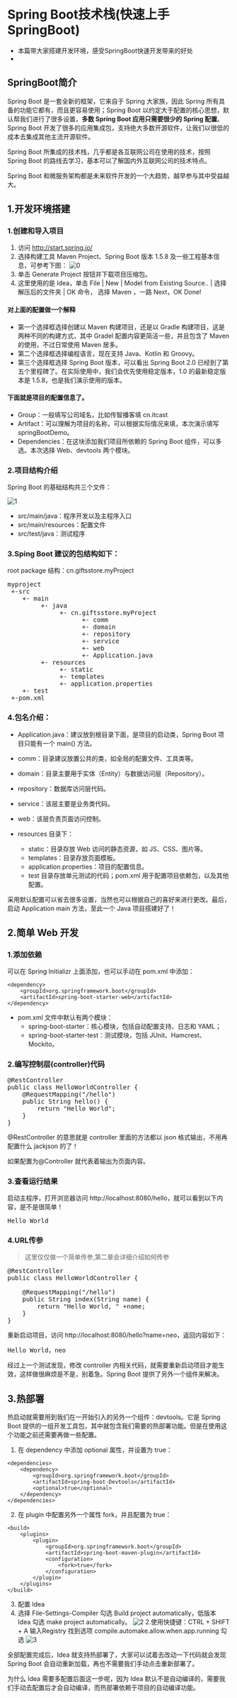 # Spring Boot技术栈(快速上手SpringBoot)

 - 本篇带大家搭建开发环境，感受SpringBoot快速开发带来的好处
 - 
## SpringBoot简介

Spring Boot 是一套全新的框架，它来自于 Spring 大家族，因此 Spring 所有具备的功能它都有，而且更容易使用；Spring Boot 以约定大于配置的核心思想，默认帮我们进行了很多设置，**多数 Spring Boot 应用只需要很少的 Spring 配置**。Spring Boot 开发了很多的应用集成包，支持绝大多数开源软件，让我们以很低的成本去集成其他主流开源软件。

Spring Boot 所集成的技术栈，几乎都是各互联网公司在使用的技术，按照 Spring Boot 的路线去学习，基本可以了解国内外互联网公司的技术特点。

Spring Boot 和微服务架构都是未来软件开发的一个大趋势，越早参与其中受益越大。

## 1.开发环境搭建

### 1.创建和导入项目

1. 访问 http://start.spring.io/
2. 选择构建工具 Maven Project、Spring Boot 版本 1.5.8 及一些工程基本信息，可参考下图：
![0](./springboot_img/gouJianXiangMu.jpg)
3. 单击 Generate Project 按钮并下载项目压缩包。
4. 这里使用的是 Idea，单击 File | New | Model from Existing Source.. | 选择解压后的文件夹 | OK 命令， 选择 Maven ，一路 Next，OK Done!

#### 对上面的配置做一个解释

- 第一个选择框选择创建以 Maven 构建项目，还是以 Gradle 构建项目，这是两种不同的构建方式，其中 Gradel 配置内容更简洁一些，并且包含了 Maven 的使用，不过日常使用 Maven 居多。
- 第二个选择框选择编程语言，现在支持 Java、Kotlin 和 Groovy。
- 第三个选择框选择 Spring Boot 版本，可以看出 Spring Boot 2.0 已经到了第五个里程碑了。在实际使用中，我们会优先使用稳定版本，1.0 的最新稳定版本是 1.5.8，也是我们演示使用的版本。

#### 下面就是项目的配置信息了。

- Group：一般填写公司域名，比如传智播客填 cn.itcast
- Artifact：可以理解为项目的名称，可以根据实际情况来填，本次演示填写 springBootDemo。
- Dependencies：在这块添加我们项目所依赖的 Spring Boot 组件，可以多选。本次选择 Web、devtools 两个模块。

### 2.项目结构介绍

Spring Boot 的基础结构共三个文件：

![1](./springboot_img/mulujiegou.jpg)

- src/main/java：程序开发以及主程序入口
- src/main/resources：配置文件
- src/test/java：测试程序

### 3.Sping Boot 建议的包结构如下：

root package 结构：cn.giftsstore.myProject
<pre>
myproject
 +-src
    +- main
         +- java
              +- cn.giftsstore.myProject
                    +- comm
                    +- domain
                    +- repository
                    +- service
                    +- web
                    +- Application.java
         +- resources
              +- static
              +- templates
              +- application.properties
    +- test
 +-pom.xml
</pre>

### 4.包名介绍：

- Application.java：建议放到根目录下面，是项目的启动类，Spring Boot 项目只能有一个 main() 方法。
- comm：目录建议放置公共的类，如全局的配置文件、工具类等。
- domain：目录主要用于实体（Entity）与数据访问层（Repository）。
- repository：数据库访问层代码。
- service：该层主要是业务类代码。
- web：该层负责页面访问控制。
- resources 目录下：

	- static：目录存放 Web 访问的静态资源，如 JS、CSS、图片等。
	- templates：目录存放页面模板。
	- application.properties：项目的配置信息。
	- test 目录存放单元测试的代码；pom.xml 用于配置项目依赖包，以及其他配置。

采用默认配置可以省去很多设置，当然也可以根据自己的喜好来进行更改。最后，启动 Application main 方法，至此一个 Java 项目搭建好了！

## 2.简单 Web 开发

### 1.添加依赖

 可以在 Spring Initializr 上面添加，也可以手动在 pom.xml 中添加：

```
<dependency>
	<groupId>org.springframework.boot</groupId>
	<artifactId>spring-boot-starter-web</artifactId>
</dependency>
```

 - pom.xml 文件中默认有两个模块：
 	- spring-boot-starter：核心模块，包括自动配置支持、日志和 YAML；
 	- spring-boot-starter-test：测试模块，包括 JUnit、Hamcrest、Mockito。
### 2.编写控制层(controller)代码

<pre>
@RestController
public class HelloWorldController {
    @RequestMapping("/hello")
    public String hello() {
        return "Hello World";
    }
}
</pre>

@RestController 的意思就是 controller 里面的方法都以 json 格式输出，不用再配置什么 jackjson 的了！

如果配置为@Controller 就代表着输出为页面内容。

### 3.查看运行结果

 启动主程序，打开浏览器访问 http://localhost:8080/hello，就可以看到以下内容，是不是很简单！
<pre>Hello World</pre>

### 4.URL传参

> 这里仅仅做一个简单传参,第二章会详细介绍如何传参
<pre>
@RestController
public class HelloWorldController {

    @RequestMapping("/hello")
    public String index(String name) {
        return "Hello World, " +name;
    }
}
</pre>

重新启动项目，访问 http://localhost:8080/hello?name=neo，返回内容如下：


<pre>Hello World，neo</pre>

经过上一个测试发现，修改 controller 内相关代码，就需要重新启动项目才能生效，这样做很麻烦是不是，别着急。Spring Boot 提供了另外一个组件来解决。

## 3.热部署

热启动就需要用到我们在一开始引入的另外一个组件：devtools。它是 Spring Boot 提供的一组开发工具包，其中就包含我们需要的热部署功能。但是在使用这个功能之前还需要再做一些配置。

1. 在 dependency 中添加 optional 属性，并设置为 true：
```
<dependencies>
    <dependency>
        <groupId>org.springframework.boot</groupId>
        <artifactId>spring-boot-Devtools</artifactId>
        <optional>true</optional>
    </dependency>
</dependencies>
```
2. 在 plugin 中配置另外一个属性 fork，并且配置为 true：
```
<build>
    <plugins>
        <plugin>
            <groupId>org.springframework.boot</groupId>
            <artifactId>spring-boot-maven-plugin</artifactId>
            <configuration>
                <fork>true</fork>
            </configuration>
        </plugin>
	</plugins>
</build>
```
3. 配置 Idea
 1. 选择 File-Settings-Compiler 勾选 Build project automatically，低版本 Idea 勾选 make project automatically。
 ![2](./springboot_img/ideahot.jpg)
 2.使用快捷键：CTRL + SHIFT + A 输入Registry 找到选项 compile.automake.allow.when.app.running 勾选 
 ![3](./springboot_img/0.6294533078536897.png)
 
 全部配置完成后，Idea 就支持热部署了，大家可以试着去改动一下代码就会发现 Spring Boot 会自动重新加载，再也不需要我们手动点击重新部署了。

为什么 Idea 需要多配置后面这一步呢，因为 Idea 默认不是自动编译的，需要我们手动去配置后才会自动编译，而热部署依赖于项目的自动编译功能。
 
